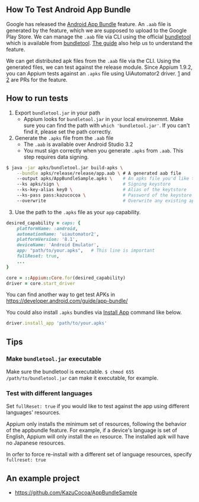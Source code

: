 ## How To Test Android App Bundle

Google has released the [Android App Bundle](https://developer.android.com/platform/technology/app-bundle/) feature.
An `.aab` file is generated by the feature, which we are supposed to upload to the Google Play Store. We can manage the `.aab` file via CLI using the official [bundletool](https://developer.android.com/studio/command-line/bundletool) which is available from [bundletool](https://github.com/google/bundletool). [The guide](https://developer.android.com/guide/app-bundle/) also help us to understand the feature.

We can get distributed apk files from the `.aab` file via the CLI. Using the generated files, we can test against the release module. Since Appium 1.9.2, you can Appium tests against an `.apks` file using UiAutomator2 driver. [1](https://github.com/appium/appium-adb/pull/367) and [2](https://github.com/appium/appium-base-driver/pull/271) are PRs for the feature.

## How to run tests

1. Export `bundletool.jar` in your path
    - Appium looks for `bundletool.jar` in your local environemnt. Make sure you can find the path with `which 'bundletool.jar'`. If you can't find it, please set the path correctly.
2. Generate the `.apks` file from the `.aab` file
    - The `.aab` is available over Android Studio 3.2
    - You must sign correctly when you generate `.apks` from `.aab`. This step requires data signing.

```bash
$ java -jar apks/bundletool.jar build-apks \
    --bundle apks/release/release/app.aab \ # A generated aab file
    --output apks/AppBundleSample.apks \    # An apks file you'd like to out put to
    --ks apks/sign \                        # Signing keystore
    --ks-key-alias key0 \                   # Alias of the keytstore
    --ks-pass pass:kazucocoa \              # Password of the keystore
    --overwrite                             # Overwrite any existing apks files
```

3. Use the path to the `.apks` file as your `app` capability.

```ruby
desired_capability = caps: {
    platformName: :android,
    automationName: 'uiautomator2',
    platformVersion: '8.1',
    deviceName: 'Android Emulator',
    app: "path/to/your.apks",   # This line is important
    fullReset: true,
    ...
}

core = ::Appium::Core.for(desired_capability)
driver = core.start_driver
```

You can find another way to get test APKs in https://developer.android.com/guide/app-bundle/

You could also install `.apks` bundles via [Install App](/docs/en/commands/device/app/install-app.md) command like below.

```ruby
driver.install_app 'path/to/your.apks'
```

## Tips
### Make `bundletool.jar` executable

Make sure the bundletool is executable.
`$ chmod 655 /path/to/bundletool.jar` can make it executable, for example.

### Test with different languages

Set `fullReset: true` if you would like to test against the app using different languages' resources.

Appium only installs the minimum set of resources, following the behavior of the appbundle feature. For example, if a device's language is set of English, Appium will only install the `en` resource. The installed apk will have no Japanese resources.

In orfer to force re-install with a different set of language resources, specify `fullreset: true`

## An example project

- https://github.com/KazuCocoa/AppBundleSample
